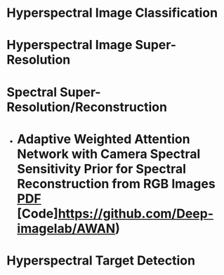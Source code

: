 # Hyperspectral Image Classification
# Hyperspectral Image Super-Resolution
# Spectral Super-Resolution/Reconstruction
- # Adaptive Weighted Attention Network with Camera Spectral Sensitivity Prior for Spectral Reconstruction from RGB Images [PDF](http://openaccess.thecvf.com/content_CVPRW_2020/html/w31/Li_Adaptive_Weighted_Attention_Network_With_Camera_Spectral_Sensitivity_Prior_for_CVPRW_2020_paper.html) [Code]https://github.com/Deep-imagelab/AWAN)

# Hyperspectral Target Detection

